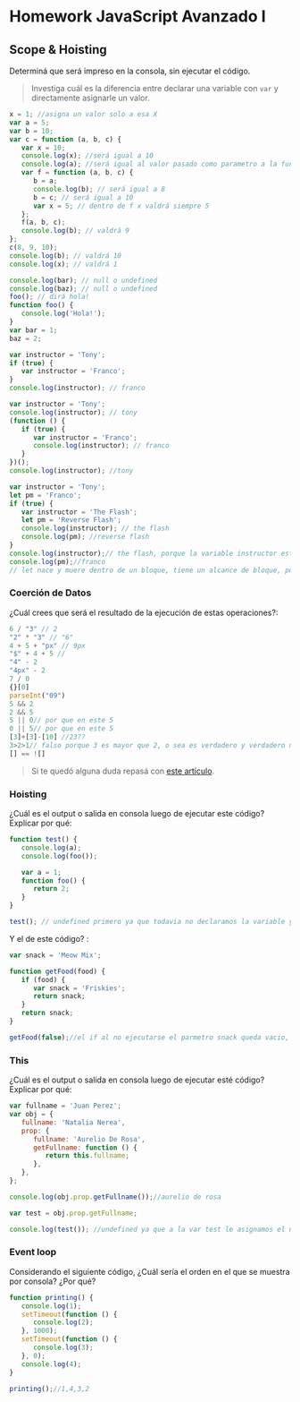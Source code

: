 # Homework JavaScript Avanzado I

## Scope & Hoisting

Determiná que será impreso en la consola, sin ejecutar el código.

> Investiga cuál es la diferencia entre declarar una variable con `var` y directamente asignarle un valor.

```javascript
x = 1; //asigna un valor solo a esa X
var a = 5;
var b = 10;
var c = function (a, b, c) {
   var x = 10;
   console.log(x); //será igual a 10
   console.log(a); //será igual al valor pasado como parametro a la funcion c.
   var f = function (a, b, c) {
      b = a;
      console.log(b); // será igual a 8
      b = c; // será igual a 10
      var x = 5; // dentro de f x valdrá siempre 5
   };
   f(a, b, c);
   console.log(b); // valdrá 9
};
c(8, 9, 10);
console.log(b); // valdrá 10
console.log(x); // valdrá 1
```

```javascript
console.log(bar); // null o undefined
console.log(baz); // null o undefined
foo(); // dirá hola!
function foo() {
   console.log('Hola!');
}
var bar = 1;
baz = 2;
```

```javascript
var instructor = 'Tony';
if (true) {
   var instructor = 'Franco';
}
console.log(instructor); // franco
```

```javascript
var instructor = 'Tony';
console.log(instructor); // tony
(function () {
   if (true) {
      var instructor = 'Franco';
      console.log(instructor); // franco
   }
})();
console.log(instructor); //tony
```

```javascript
var instructor = 'Tony';
let pm = 'Franco';
if (true) {
   var instructor = 'The Flash'; 
   let pm = 'Reverse Flash'; 
   console.log(instructor); // the flash
   console.log(pm); //reverse flash 
}
console.log(instructor);// the flash, porque la variable instructor está declarada con VAR por eso no muere en bloque como LET pm
console.log(pm);//franco
// let nace y muere dentro de un bloque, tiene un alcance de bloque, por eso el let pm de reverse flash solo nace y muere dentro del bloque de IF
```

### Coerción de Datos

¿Cuál crees que será el resultado de la ejecución de estas operaciones?:

```javascript
6 / "3" // 2
"2" * "3" // "6"
4 + 5 + "px" // 9px
"$" + 4 + 5 // 
"4" - 2
"4px" - 2
7 / 0
{}[0]
parseInt("09")
5 && 2
2 && 5
5 || 0// por que en este 5
0 || 5// por que en este 5
[3]+[3]-[10] //23??
3>2>1// falso porque 3 es mayor que 2, o sea es verdadero y verdadero no es mayor a 1 por eso es falso
[] == ![]
```

> Si te quedó alguna duda repasá con [este artículo](http://javascript.info/tutorial/object-conversion).

### Hoisting

¿Cuál es el output o salida en consola luego de ejecutar este código? Explicar por qué:

```javascript
function test() {
   console.log(a);
   console.log(foo());

   var a = 1;
   function foo() {
      return 2;
   }
}

test(); // undefined primero ya que todavia no declaramos la variable y 2 ya que en este caso al ser una funcion cuando indiquemos que la muestr en pantalla va a ver que valor posee la funcion
```

Y el de este código? :

```javascript
var snack = 'Meow Mix';

function getFood(food) {
   if (food) {
      var snack = 'Friskies';
      return snack;
   }
   return snack;
}

getFood(false);//el if al no ejecutarse el parmetro snack queda vacio, al retornar snack dentro de la funcion vemos que no encuentra valor, por eso undefined
```

### This

¿Cuál es el output o salida en consola luego de ejecutar esté código? Explicar por qué:

```javascript
var fullname = 'Juan Perez';
var obj = {
   fullname: 'Natalia Nerea',
   prop: {
      fullname: 'Aurelio De Rosa',
      getFullname: function () {
         return this.fullname;
      },
   },
};

console.log(obj.prop.getFullname());//aurelio de rosa

var test = obj.prop.getFullname;

console.log(test()); //undefined ya que a la var test le asignamos el nombre de la funcion(sin parentesis) por eso el this se pierde, si le poniamos parentesis era diferente ya que le estamos diciendo que me devuelva lo que retorna esa funcion.
```

### Event loop

Considerando el siguiente código, ¿Cuál sería el orden en el que se muestra por consola? ¿Por qué?

```javascript
function printing() {
   console.log(1);
   setTimeout(function () {
      console.log(2);
   }, 1000);
   setTimeout(function () {
      console.log(3);
   }, 0);
   console.log(4);
}

printing();//1,4,3,2
```
